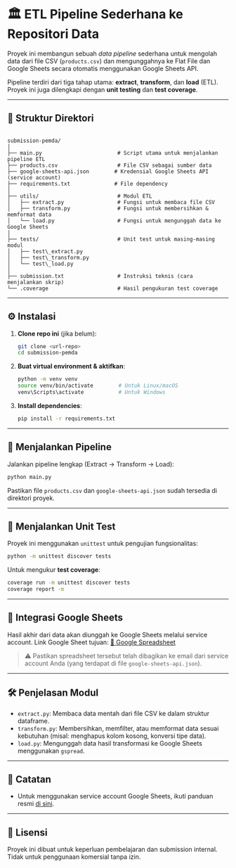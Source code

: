 # 🏛 ETL Pipeline Sederhana ke Repositori Data

Proyek ini membangun sebuah *data pipeline* sederhana untuk mengolah data dari file CSV (`products.csv`) dan mengunggahnya ke Flat File dan Google Sheets secara otomatis menggunakan Google Sheets API. 

Pipeline terdiri dari tiga tahap utama: **extract**, **transform**, dan **load** (ETL). Proyek ini juga dilengkapi dengan **unit testing** dan **test coverage**.

---

## 📁 Struktur Direktori

```

submission-pemda/
│
├── main.py                        # Script utama untuk menjalankan pipeline ETL
├── products.csv                   # File CSV sebagai sumber data
├── google-sheets-api.json        # Kredensial Google Sheets API (service account)
├── requirements.txt              # File dependency
│
├── utils/                         # Modul ETL
│   ├── extract.py                 # Fungsi untuk membaca file CSV
│   ├── transform.py               # Fungsi untuk membersihkan & memformat data
│   └── load.py                    # Fungsi untuk mengunggah data ke Google Sheets
│
├── tests/                         # Unit test untuk masing-masing modul
│   ├── test\_extract.py
│   ├── test\_transform.py
│   └── test\_load.py
│
├── submission.txt                 # Instruksi teknis (cara menjalankan skrip)
└── .coverage                      # Hasil pengukuran test coverage

````

---

## ⚙️ Instalasi

1. **Clone repo ini** (jika belum):
   ```bash
   git clone <url-repo>
   cd submission-pemda
    ````

2. **Buat virtual environment & aktifkan**:

   ```bash
   python -m venv venv
   source venv/bin/activate        # Untuk Linux/macOS
   venv\Scripts\activate           # Untuk Windows
   ```

3. **Install dependencies**:

   ```bash
   pip install -r requirements.txt
   ```

---

## 🚀 Menjalankan Pipeline

Jalankan pipeline lengkap (Extract → Transform → Load):

```bash
python main.py
```

Pastikan file `products.csv` dan `google-sheets-api.json` sudah tersedia di direktori proyek.

---

## 🧪 Menjalankan Unit Test

Proyek ini menggunakan `unittest` untuk pengujian fungsionalitas:

```bash
python -m unittest discover tests
```

Untuk mengukur **test coverage**:

```bash
coverage run -m unittest discover tests
coverage report -m
```

---

## 🔗 Integrasi Google Sheets

Hasil akhir dari data akan diunggah ke Google Sheets melalui service account. Link Google Sheet tujuan:
[🔗 Google Spreadsheet](https://docs.google.com/spreadsheets/d/14BctMkMRHxLgnYDMkaDFx9ccGVFI92pbeKbBu34kpCw/edit?gid=0)

> ⚠️ Pastikan spreadsheet tersebut telah dibagikan ke email dari service account Anda (yang terdapat di file `google-sheets-api.json`).

---

## 🛠 Penjelasan Modul

* `extract.py`: Membaca data mentah dari file CSV ke dalam struktur dataframe.
* `transform.py`: Membersihkan, memfilter, atau memformat data sesuai kebutuhan (misal: menghapus kolom kosong, konversi tipe data).
* `load.py`: Mengunggah data hasil transformasi ke Google Sheets menggunakan `gspread`.

---

## 📝 Catatan

* Untuk menggunakan service account Google Sheets, ikuti panduan resmi [di sini](https://docs.gspread.org/en/latest/oauth2.html#for-bots-using-service-account).

---

## 📄 Lisensi

Proyek ini dibuat untuk keperluan pembelajaran dan submission internal. Tidak untuk penggunaan komersial tanpa izin.

```
